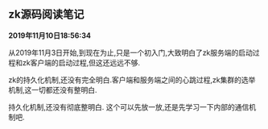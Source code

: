 ## zk源码阅读笔记

**2019年11月10日18:56:34**

从2019年11月3日开始,到现在为止,只是一个初入门,大致明白了zk服务端的启动过程和zk客户端的启动过程,但这还远远不够.

zk的持久化机制,还没有完全明白.客户端和服务端之间的心跳过程,zk集群的选举机制,这一切都还没有整明白.

持久化机制,还没有彻底整明白. 这个可以先放一放,还是先学习一下内部的通信机制吧.





